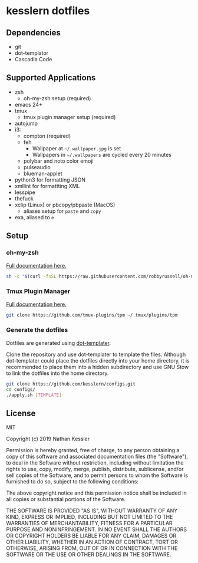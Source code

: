 # kesslern dotfiles

## Dependencies
+ git
+ dot-templator
+ Cascadia Code

## Supported Applications
+ zsh
  + oh-my-zsh setup (required)
+ emacs 24+
+ tmux
  + tmux plugin manager setup (required)
+ autojump
+ i3:
  + compton (required)
  + feh
    + Wallpaper at `~/.wallpaper.jpg` is set
    + Wallpapers in `~/.wallpapers` are cycled every 20 minutes
  + polybar and noto color emoji
  + pulseaudio
  + blueman-applet
+ python3 for formatting JSON
+ xmllint for formattting XML
+ lesspipe
+ thefuck
+ xclip (Linux) or pbcopy/pbpaste (MacOS)
  + aliases setup for `paste` and `copy`
+ exa, aliased to `e`

## Setup

### oh-my-zsh
[Full documentation here.](https://github.com/robbyrussell/oh-my-zsh)
```bash
sh -c "$(curl -fsSL https://raw.githubusercontent.com/robbyrussell/oh-my-zsh/master/tools/install.sh)"
```

### Tmux Plugin Manager
[Full documentation here.](https://github.com/tmux-plugins/tpm)
```bash
git clone https://github.com/tmux-plugins/tpm ~/.tmux/plugins/tpm
```

### Generate the dotfiles
Dotfiles are generated using [dot-templater](https://github.com/kesslern/dot-templater).

Clone the repository and use dot-templater to template the files. Although dot-templater could place the dotfiles directly into your home directory, it is recommended to place them into a hidden subdirectory and use GNU Stow to link the dotfiles into the home directory.
```bash
git clone https://github.com/kesslern/configs.git
cd configs/
./apply.sh [TEMPLATE]
```

## License

MIT

Copyright (c) 2019 Nathan Kessler

Permission is hereby granted, free of charge, to any person obtaining a copy
of this software and associated documentation files (the "Software"), to deal
in the Software without restriction, including without limitation the rights
to use, copy, modify, merge, publish, distribute, sublicense, and/or sell
copies of the Software, and to permit persons to whom the Software is
furnished to do so, subject to the following conditions:

The above copyright notice and this permission notice shall be included in all
copies or substantial portions of the Software.

THE SOFTWARE IS PROVIDED "AS IS", WITHOUT WARRANTY OF ANY KIND, EXPRESS OR
IMPLIED, INCLUDING BUT NOT LIMITED TO THE WARRANTIES OF MERCHANTABILITY,
FITNESS FOR A PARTICULAR PURPOSE AND NONINFRINGEMENT. IN NO EVENT SHALL THE
AUTHORS OR COPYRIGHT HOLDERS BE LIABLE FOR ANY CLAIM, DAMAGES OR OTHER
LIABILITY, WHETHER IN AN ACTION OF CONTRACT, TORT OR OTHERWISE, ARISING FROM,
OUT OF OR IN CONNECTION WITH THE SOFTWARE OR THE USE OR OTHER DEALINGS IN THE
SOFTWARE.

